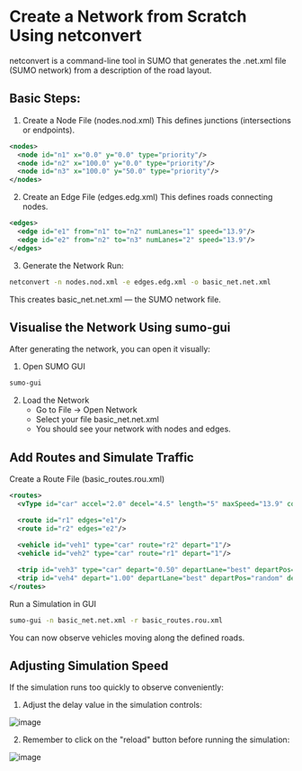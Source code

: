 # Create a Network from Scratch Using netconvert
netconvert is a command-line tool in SUMO that generates the .net.xml file (SUMO network) from a description of the road layout.

## Basic Steps:
1. Create a Node File (nodes.nod.xml)
This defines junctions (intersections or endpoints).

```xml
<nodes>
  <node id="n1" x="0.0" y="0.0" type="priority"/>
  <node id="n2" x="100.0" y="0.0" type="priority"/>
  <node id="n3" x="100.0" y="50.0" type="priority"/>
</nodes>
```

2. Create an Edge File (edges.edg.xml)
This defines roads connecting nodes.

```xml
<edges>
  <edge id="e1" from="n1" to="n2" numLanes="1" speed="13.9"/>
  <edge id="e2" from="n2" to="n3" numLanes="2" speed="13.9"/>
</edges>
```

3. Generate the Network
Run:
```bash
netconvert -n nodes.nod.xml -e edges.edg.xml -o basic_net.net.xml
```
This creates basic_net.net.xml — the SUMO network file.

## Visualise the Network Using sumo-gui
After generating the network, you can open it visually:

1. Open SUMO GUI
```bash
sumo-gui
```

2. Load the Network
   - Go to File → Open Network
   - Select your file basic_net.net.xml
   - You should see your network with nodes and edges.

## Add Routes and Simulate Traffic
Create a Route File (basic_routes.rou.xml)

```xml
<routes>
  <vType id="car" accel="2.0" decel="4.5" length="5" maxSpeed="13.9" color="1,0,0"/>

  <route id="r1" edges="e1"/>
  <route id="r2" edges="e2"/>
  
  <vehicle id="veh1" type="car" route="r2" depart="1"/>
  <vehicle id="veh2" type="car" route="r1" depart="1"/>

  <trip id="veh3" type="car" depart="0.50" departLane="best" departPos="random" departSpeed="max" from="e1" to="e2"/>
  <trip id="veh4" depart="1.00" departLane="best" departPos="random" departSpeed="max" from="e1" to="e2"/>
</routes>
```

Run a Simulation in GUI

```bash
sumo-gui -n basic_net.net.xml -r basic_routes.rou.xml
```

You can now observe vehicles moving along the defined roads.

## Adjusting Simulation Speed

If the simulation runs too quickly to observe conveniently:

1. Adjust the delay value in the simulation controls:

![image](https://github.com/user-attachments/assets/f69f5c8a-88e1-47b6-b00c-2c60afb58b80)


2. Remember to click on the "reload" button before running the simulation:

![image](https://github.com/user-attachments/assets/f11bc2a1-d362-4e58-8b39-7e16c91edfc6)

